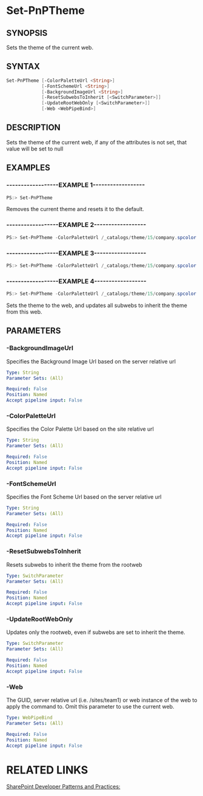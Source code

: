 # Set-PnPTheme

## SYNOPSIS
Sets the theme of the current web.

## SYNTAX 

```powershell
Set-PnPTheme [-ColorPaletteUrl <String>]
             [-FontSchemeUrl <String>]
             [-BackgroundImageUrl <String>]
             [-ResetSubwebsToInherit [<SwitchParameter>]]
             [-UpdateRootWebOnly [<SwitchParameter>]]
             [-Web <WebPipeBind>]
```


## DESCRIPTION
 Sets the theme of the current web, if any of the attributes is not set, that value will be set to null

## EXAMPLES

### ------------------EXAMPLE 1------------------
```powershell
PS:> Set-PnPTheme
```

Removes the current theme and resets it to the default.

### ------------------EXAMPLE 2------------------
```powershell
PS:> Set-PnPTheme -ColorPaletteUrl /_catalogs/theme/15/company.spcolor
```



### ------------------EXAMPLE 3------------------
```powershell
PS:> Set-PnPTheme -ColorPaletteUrl /_catalogs/theme/15/company.spcolor -BackgroundImageUrl '/sites/teamsite/style library/background.png'
```



### ------------------EXAMPLE 4------------------
```powershell
PS:> Set-PnPTheme -ColorPaletteUrl /_catalogs/theme/15/company.spcolor -BackgroundImageUrl '/sites/teamsite/style library/background.png' -ResetSubwebsToInherit
```

Sets the theme to the web, and updates all subwebs to inherit the theme from this web.

## PARAMETERS

### -BackgroundImageUrl
Specifies the Background Image Url based on the server relative url

```yaml
Type: String
Parameter Sets: (All)

Required: False
Position: Named
Accept pipeline input: False
```

### -ColorPaletteUrl
Specifies the Color Palette Url based on the site relative url

```yaml
Type: String
Parameter Sets: (All)

Required: False
Position: Named
Accept pipeline input: False
```

### -FontSchemeUrl
Specifies the Font Scheme Url based on the server relative url

```yaml
Type: String
Parameter Sets: (All)

Required: False
Position: Named
Accept pipeline input: False
```

### -ResetSubwebsToInherit
Resets subwebs to inherit the theme from the rootweb

```yaml
Type: SwitchParameter
Parameter Sets: (All)

Required: False
Position: Named
Accept pipeline input: False
```

### -UpdateRootWebOnly
Updates only the rootweb, even if subwebs are set to inherit the theme.

```yaml
Type: SwitchParameter
Parameter Sets: (All)

Required: False
Position: Named
Accept pipeline input: False
```

### -Web
The GUID, server relative url (i.e. /sites/team1) or web instance of the web to apply the command to. Omit this parameter to use the current web.

```yaml
Type: WebPipeBind
Parameter Sets: (All)

Required: False
Position: Named
Accept pipeline input: False
```

# RELATED LINKS

[SharePoint Developer Patterns and Practices:](http://aka.ms/sppnp)